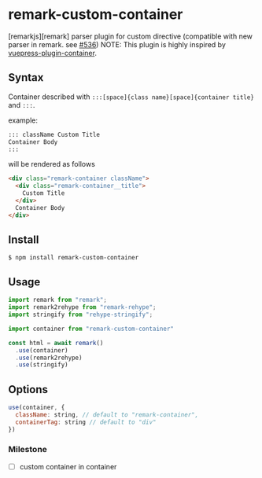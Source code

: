 # remark-custom-container

[remarkjs][remark] parser plugin for custom directive (compatible with new parser in remark. see [#536][536])
NOTE: This plugin is highly inspired by [vuepress-plugin-container][vuepress-plugin-container].

## Syntax

Container described with `:::[space]{class name}[space]{container title}` and `:::`.

example:

```markdown
::: className Custom Title
Container Body
:::
```

will be rendered as follows

```html
<div class="remark-container className">
  <div class="remark-container__title">
    Custom Title
  </div>
  Container Body
</div>
```

## Install

```shell
$ npm install remark-custom-container
```

## Usage

```javascript
import remark from "remark";
import remark2rehype from "remark-rehype";
import stringify from "rehype-stringify";

import container from "remark-custom-container"

const html = await remark()
  .use(container)
  .use(remark2rehype)
  .use(stringify)
```

## Options

```javascript
use(container, {
  className: string, // default to "remark-container",
  containerTag: string // default to "div"
})
```

### Milestone

- [ ] custom container in container

[remarkjs]: https://github.com/remarkjs/remark
[536]: https://github.com/remarkjs/remark/pull/536
[vuepress-plugin-container]: https://github.com/vuepress/vuepress-community/tree/main/packages/vuepress-plugin-container
